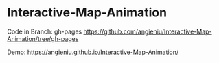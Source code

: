 # Interactive-Map-Animation
Code in Branch: gh-pages     https://github.com/angieniu/Interactive-Map-Animation/tree/gh-pages

Demo: https://angieniu.github.io/Interactive-Map-Animation/
